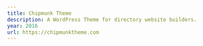 ```yaml
---
title: Chipmunk Theme
description: A WordPress Theme for directory website builders.
year: 2016
url: https://chipmunktheme.com
---
```

